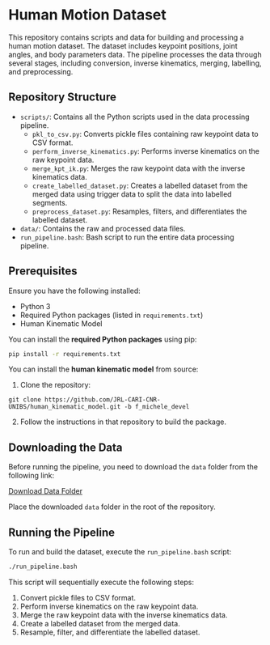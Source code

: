 # Human Motion Dataset

This repository contains scripts and data for building and processing a human motion dataset. The dataset includes keypoint positions, joint angles, and body parameters data. The pipeline processes the data through several stages, including conversion, inverse kinematics, merging, labelling, and preprocessing.


## Repository Structure

- `scripts/`: Contains all the Python scripts used in the data processing pipeline.
  - `pkl_to_csv.py`: Converts pickle files containing raw keypoint data to CSV format.
  - `perform_inverse_kinematics.py`: Performs inverse kinematics on the raw keypoint data.
  - `merge_kpt_ik.py`: Merges the raw keypoint data with the inverse kinematics data.
  - `create_labelled_dataset.py`: Creates a labelled dataset from the merged data using trigger data to split the data into labelled segments.
  - `preprocess_dataset.py`: Resamples, filters, and differentiates the labelled dataset.
- `data/`: Contains the raw and processed data files.
- `run_pipeline.bash`: Bash script to run the entire data processing pipeline.


## Prerequisites

Ensure you have the following installed:

- Python 3
- Required Python packages (listed in `requirements.txt`)
- Human Kinematic Model

You can install the **required Python packages** using pip:

```bash
pip install -r requirements.txt
```

You can install the **human kinematic model** from source:
1. Clone the repository:
```
git clone https://github.com/JRL-CARI-CNR-UNIBS/human_kinematic_model.git -b f_michele_devel
```
2. Follow the instructions in that repository to build the package.


## Downloading the Data

Before running the pipeline, you need to download the `data` folder from the following link:

[Download Data Folder](https://drive.google.com/drive/folders/1ytaC6sb4ZdSuqsTpfRiYRbUrc54kMPvQ?usp=drive_link)

Place the downloaded `data` folder in the root of the repository.


## Running the Pipeline

To run and build the dataset, execute the `run_pipeline.bash` script:

```bash
./run_pipeline.bash
```

This script will sequentially execute the following steps:

1. Convert pickle files to CSV format.
2. Perform inverse kinematics on the raw keypoint data.
3. Merge the raw keypoint data with the inverse kinematics data.
4. Create a labelled dataset from the merged data.
5. Resample, filter, and differentiate the labelled dataset.